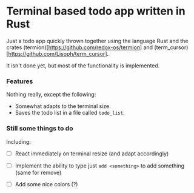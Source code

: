 # Terminal based todo app written in Rust

Just a todo app quickly thrown together using the language Rust and the crates (termion)[https://github.com/redox-os/termion] and (term_cursor)[https://github.com/Lisoph/term_cursor].

It isn't done yet, but most of the functionality is implemented.

### Features

Nothing really, except the following:

+ Somewhat adapts to the terminal size.
+ Saves the todo list in a file called `todo_list`.

### Still some things to do

Including:

+ [ ] React immediately on terminal resize (and adapt accordingly)
+ [ ] Implement the ability to type just `add <something>` to add something (same for remove)
+ [ ] Add some nice colors (?)

